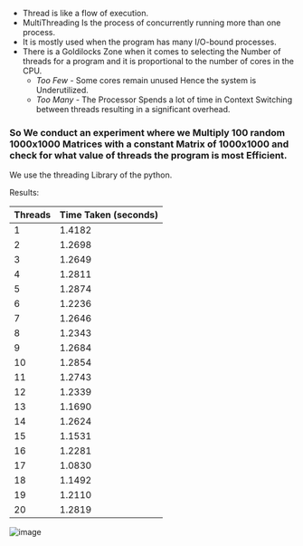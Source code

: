 * Thread is like a flow of execution.
* MultiThreading Is the process of concurrently running more than one process.
* It is mostly used when the program has many I/O-bound processes.
* There is a Goldilocks Zone when it comes to selecting the Number of threads for a program and it is proportional to the number of cores in the CPU.
   *  _Too Few_  - Some cores remain unused Hence the system is Underutilized.
   * _Too Many_  - The Processor Spends a lot of time in Context Switching between threads resulting in a significant overhead.


 ### So We conduct an experiment where we Multiply 100 random 1000x1000 Matrices with a constant Matrix of 1000x1000 and check for what value of threads the program is most Efficient.

 We use the threading Library of the python.

Results:


| Threads | Time Taken (seconds) |                          
|---|---|
| 1 | 1.4182 |
| 2 | 1.2698 |
| 3 | 1.2649 |
| 4 | 1.2811 |
| 5 | 1.2874 |
| 6 | 1.2236 |
| 7 | 1.2646 |
| 8 | 1.2343 |
| 9 | 1.2684 |
| 10 | 1.2854 |
| 11 | 1.2743 |
| 12 | 1.2339 |
| 13 | 1.1690 |
| 14 | 1.2624 |
| 15 | 1.1531 |
| 16 | 1.2281 |
| 17 | 1.0830 |
| 18 | 1.1492 |
| 19 | 1.2110 |
| 20 | 1.2819 |




![image](https://github.com/Pratham20ag/Multi-Threading-Using-Python/assets/124654924/e6718cd8-71c4-4073-b88c-3b4c36a95e35)

 

 

 
